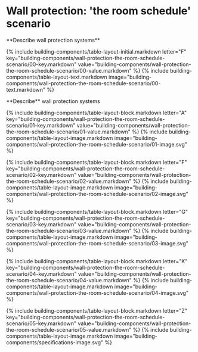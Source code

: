 <div data-role="collapsible" data-inset="false">
	<h1>Wall protection: 'the room schedule' scenario</h1>

<dl>

<div markdown="1" class="building-components-title">
<span class="transform-to-uppercase">**Describe wall protection systems**</span>
</div>

{% include building-components/table-layout-initial.markdown letter="F" key="building-components/wall-protection-the-room-schedule-scenario/00-key.markdown" value="building-components/wall-protection-the-room-schedule-scenario/00-value.markdown" %}
{% include building-components/table-layout-text.markdown image="building-components/wall-protection-the-room-schedule-scenario/00-text.markdown" %}

<div markdown="1" class="building-components-title">
<span class="transform-to-uppercase">**Describe** wall protection systems</span>
</div>

{% include building-components/table-layout-block.markdown letter="A" key="building-components/wall-protection-the-room-schedule-scenario/01-key.markdown" value="building-components/wall-protection-the-room-schedule-scenario/01-value.markdown" %}
{% include building-components/table-layout-image.markdown image="building-components/wall-protection-the-room-schedule-scenario/01-image.svg" %}

{% include building-components/table-layout-block.markdown letter="F" key="building-components/wall-protection-the-room-schedule-scenario/02-key.markdown" value="building-components/wall-protection-the-room-schedule-scenario/02-value.markdown"  %}
{% include building-components/table-layout-image.markdown image="building-components/wall-protection-the-room-schedule-scenario/02-image.svg" %}

{% include building-components/table-layout-block.markdown letter="G" key="building-components/wall-protection-the-room-schedule-scenario/03-key.markdown" value="building-components/wall-protection-the-room-schedule-scenario/03-value.markdown"  %}
{% include building-components/table-layout-image.markdown image="building-components/wall-protection-the-room-schedule-scenario/03-image.svg" %}

{% include building-components/table-layout-block.markdown letter="K" key="building-components/wall-protection-the-room-schedule-scenario/04-key.markdown" value="building-components/wall-protection-the-room-schedule-scenario/04-value.markdown"  %}
{% include building-components/table-layout-image.markdown image="building-components/wall-protection-the-room-schedule-scenario/04-image.svg" %}

{% include building-components/table-layout-block.markdown letter="Z" key="building-components/wall-protection-the-room-schedule-scenario/05-key.markdown" value="building-components/wall-protection-the-room-schedule-scenario/05-value.markdown"  %}
{% include building-components/table-layout-image.markdown image="building-components/specifications-image.svg" %}


</dl></div>